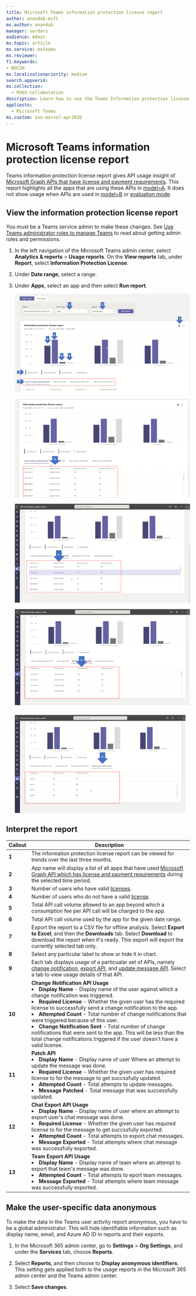 ```yaml
---
title: Microsoft Teams information protection license report
author: anandab-msft
ms.author: anandab
manager: serdars
audience: Admin
ms.topic: article
ms.service: msteams
ms.reviewer: 
f1.keywords:
- NOCSH
ms.localizationpriority: medium
search.appverid: 
ms.collection: 
  - M365-collaboration
description: Learn how to use the Teams Information protection license report in the Microsoft Teams admin center to see how apps in your organization are using change notification events subscription APIs.
appliesto: 
  - Microsoft Teams
ms.custom: seo-marvel-apr2020
---
```


# Microsoft Teams information protection license report


Teams information protection license report gives API usage insight of [Microsoft Graph APIs that have license and payment requirements](/graph/teams-licenses). This report highlights all the apps that are using these APIs in [model=A](/graph/teams-licenses#modela-requirements). It does not show usage when APIs are used in [model=B](/graph/teams-licenses#modelb-requirements) or [evaluation mode](/graph/teams-licenses#evaluation-mode-default-requirements). 


## View the information protection license report

You must be a Teams service admin to make these changes. See [Use Teams administrator roles to manage Teams](../using-admin-roles.md) to read about getting admin roles and permissions.

1. In the left navigation of the Microsoft Teams admin center, select **Analytics & reports** > **Usage reports**. On the **View reports** tab, under **Report**, select **Information Protection License**.
2. Under **Date range**, select a range.
3. Under **Apps**, select an app and then select **Run report**.

    ![Screenshot of the Teams information protection license report in the Teams admin center with callouts.](../media/teams-info-protection-license-report-chart-with-callouts.png "Screenshot of the Teams information protection license report in the Teams admin center with callouts")
    
    ![Screenshot of the Teams information protection license report in the Teams admin center with callouts.](../media/teams-info-protection-license-report-change-notification-with-callouts.png "Screenshot of the Teams information protection license report in the Teams admin center with callouts")
    
    ![Screenshot of the Teams information protection license report in the Teams admin center with callouts.](../media/teams-info-protection-license-report-patch-api-tab-with-callouts.png "Screenshot of the Teams information protection license report in the Teams admin center with callouts")
    
    ![Screenshot of the Teams information protection license report in the Teams admin center with callouts.](../media/teams-info-protection-license-report-chat-export-api-tab-with-callouts.png "Screenshot of the Teams information protection license report in the Teams admin center with callouts")
    
    ![Screenshot of the Teams information protection license report in the Teams admin center with callouts.](../media/teams-info-protection-license-report-team-export-api-tab-with-callouts.png "Screenshot of the Teams information protection license report in the Teams admin center with callouts")


    

## Interpret the report

|Callout |Description  |
|--------|-------------|
|**1**   |The information protection license report can be viewed for trends over the last three months. |
|**2**   |App name will display a list of all apps that have used [Microsoft Graph API which has license and payment requirements](https://docs.microsoft.com/en-us/graph/teams-licenses) during the selected time period.|
|**3**   |Number of users who have valid [licenses](/graph/teams-licenses#required-licenses-for-modela).  |
|**4**   |Number of users who do not have a valid [license](/graph/teams-licenses#required-licenses-for-modela).  |
|**5**   |Total API call volume allowed to an app beyond which a consumption fee per API call will be charged to the app. |
|**6**   |Total API call volume used by the app for the given date range. |
|**7**   |Export the report to a CSV file for offline analysis. Select **Export to Excel**, and then the **Downloads** tab. Select **Download** to download the report when it's ready. This export will export the currently selected tab only.|
|**8**   |Select any particular label to show  or hide it in chart. |
|**9**   |Each tab displays usage of a particualar set of APIs, namely [change notification](/graph/api/resources/webhooks?view=graph-rest-1.0), [export API](/microsoftteams/export-teams-content), and [update message API](/graph/api/message-update). Select a tab to view usage details of that API. |
|**10**   |**Change Notification API Usage**<li>**Display Name** - Display name of the user against which a change notification was triggered.</li><li>**Required License** - Whether the given user has the required license to successfully send a change notification to the app.</li><li>**Attempted Count** - Total number of change notifications that were triggered because of this user.</li><li>**Change Notification Sent** - Total number of change notifications that were sent to the app. This will be less than the total change notifications triggered if the user doesn't have a valid license.</li>|
|**11**|**Patch API**<li>**Display Name** - Display name of user Where an attempt to update the message was done.</li> <li>**Required License** - Whether the given user has required license to for the message to get succssfully updated.</li><li>**Attempted Count** - Total attempts to update messages.</li><li>**Message Patched** - Total message that was successfully updated.</li>|
|**12**|**Chat Export API Usage**<li>**Display Name** - Display name of user where an attempt to export user's chat message was done.</li><li>**Required License** - Whether the given user has required license to for the message to get succssfully exported.</li><li>**Attempted Count** - Total attempts to export chat messages.</li><li>**Message Exported** - Total attempts where chat message was successfully exported.</li> |
|**13**|**Team Export API Usage**<li>**Display Name** - Display name of team where an attempt to export that team's message was done.</li><li>**Attempted Count** - Total attempts to eport team messages.</li><li>**Message Exported** - Total attempts where team message was successfully exported.</li> |


## Make the user-specific data anonymous

To make the data in the Teams user activity report anonymous, you have to be a global administrator. This will hide identifiable information such as display name, email, and Azure AD ID in reports and their exports.

1. In the Microsoft 365 admin center, go to **Settings** \> **Org Settings**, and under the **Services** tab, choose **Reports**.
    
2. Select **Reports**, and then choose to **Display anonymous identifiers**. This setting gets applied both to the usage reports in the Microsoft 365 admin center and the Teams admin center.
  
3. Select **Save changes**.